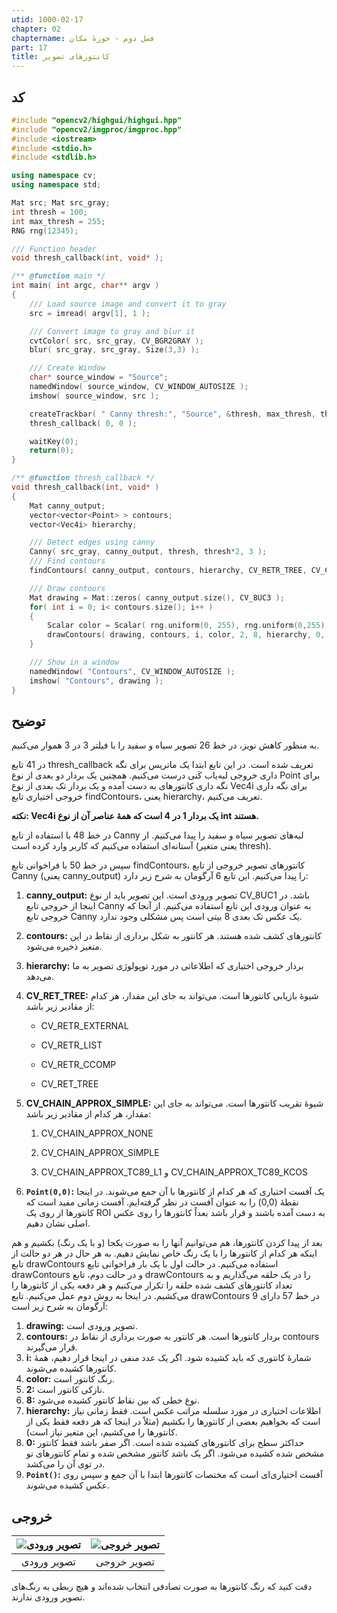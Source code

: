 ```yaml
---
utid: 1000-02-17
chapter: 02
chaptername: فصل دوم - حوزهٔ مکان
part: 17
title: کانتورهای تصویر
---
```


## کد

```c++
#include "opencv2/highgui/highgui.hpp"
#include "opencv2/imgproc/imgproc.hpp"
#include <iostream>
#include <stdio.h>
#include <stdlib.h>

using namespace cv;
using namespace std;

Mat src; Mat src_gray;
int thresh = 100;
int max_thresh = 255;
RNG rng(12345);

/// Function header
void thresh_callback(int, void* );

/** @function main */
int main( int argc, char** argv )
{
    /// Load source image and convert it to gray
    src = imread( argv[1], 1 );

    /// Convert image to gray and blur it
    cvtColor( src, src_gray, CV_BGR2GRAY );
    blur( src_gray, src_gray, Size(3,3) );

    /// Create Window
    char* source_window = "Source";
    namedWindow( source_window, CV_WINDOW_AUTOSIZE );
    imshow( source_window, src );

    createTrackbar( " Canny thresh:", "Source", &thresh, max_thresh, thresh_callback );
    thresh_callback( 0, 0 );

    waitKey(0);
    return(0);
}

/** @function thresh_callback */
void thresh_callback(int, void* )
{
    Mat canny_output;
    vector<vector<Point> > contours;
    vector<Vec4i> hierarchy;

    /// Detect edges using canny
    Canny( src_gray, canny_output, thresh, thresh*2, 3 );
    /// Find contours
    findContours( canny_output, contours, hierarchy, CV_RETR_TREE, CV_CHAIN_APPROX_SIMPLE, Point(0, 0) );

    /// Draw contours
    Mat drawing = Mat::zeros( canny_output.size(), CV_8UC3 );
    for( int i = 0; i< contours.size(); i++ )
    {
        Scalar color = Scalar( rng.uniform(0, 255), rng.uniform(0,255), rng.uniform(0,255) );
        drawContours( drawing, contours, i, color, 2, 8, hierarchy, 0, Point() );
    }

    /// Show in a window
    namedWindow( "Contours", CV_WINDOW_AUTOSIZE );
    imshow( "Contours", drawing );
}
```



## توضیح

به منظور کاهش نویز، در خط 26 تصویر سیاه و سفید را با فیلتر 3 در 3 هموار می‌کنیم.

در 41 تابع thresh_callback تعریف شده است. در این تابع ابتدا یک ماتریس برای نگه داری خروجی لبه‌یاب کَنی درست می‌کنیم. همچنین یک بردار دو بعدی از نوع Point برای نگه داری کانتورهای به دست آمده و یک بردار تک بعدی از نوع Vec4i برای نگه داری خروجی اختیاری تابع findContours، یعنی hierarchy، تعریف می‌کنیم.

**نکته: Vec4i یک بردار 1 در 4 است که همهٔ عناصر آن از نوع int هستند.**

در خط 48 با استفاده از تابع Canny لبه‌های تصویر سیاه و سفید را پیدا می‌کنیم. از آستانه‌ای استفاده می‌کنیم که کاربر وارد کرده است (یعنی متغیر thresh).

سپس در خط 50 با فراخوانی تابع findContours، کانتورهای تصویر خروجی از تابع Canny (یعنی canny_output) را پیدا می‌کنیم. این تابع 6 آرگومان به شرح زیر دارد:

1.  **canny\_output:** تصویر ورودی است. این تصویر باید از نوع CV\_8UC1 باشد. در اینجا از خروجی تابع Canny به عنوان ورودی این تابع استفاده می‌کنیم. از آنجا که خروجی تابع Canny یک عکس تک بعدی 8 بیتی است پس مشکلی وجود ندارد.
2.  **contours:** کانتورهای کشف شده هستند. هر کانتور به شکل برداری از نقاط در این متغیر ذخیره می‌شود.
3.  **hierarchy:** بردار خروجی اختیاری که اطلاعاتی در مورد توپولوژی تصویر به ما می‌دهد.
4.  **CV\_RET\_TREE:** شیوهٔ بازیابی کانتورها است. می‌تواند به جای این مقدار، هر کدام از مقادیر زیر باشد:

    -   CV\_RETR\_EXTERNAL

    -   CV\_RETR\_LIST

    -   CV\_RETR\_CCOMP

    -   CV\_RET\_TREE
5.  **CV\_CHAIN\_APPROX\_SIMPLE:** شیوهٔ تقریب کانتورها است. می‌تواند به جای این مقدار، هر کدام از مقادیر زیر باشد:

    1.  CV\_CHAIN\_APPROX\_NONE

    2.  CV\_CHAIN\_APPROX\_SIMPLE

    3.  CV\_CHAIN\_APPROX\_TC89\_L1 و CV\_CHAIN\_APPROX\_TC89\_KCOS
6.  **`Point(0,0)`:** یک آفست اختیاری که هر کدام از کانتورها با آن جمع می‌شوند. در اینجا نقطهٔ (0,0) را به عنوان آفست در نظر گرفته‌ایم. آفست زمانی مفید است که کانتورها از روی یک ROI به دست آمده باشند و قرار باشد بعداً کانتورها را روی عکس اصلی نشان دهیم.

بعد از پیدا کردن کانتورها، هم می‌توانیم آنها را به صورت یکجا (و با یک رنگ) بکشیم و هم اینکه هر کدام از کانتورها را با یک رنگ خاص نمایش دهیم. به هر حال در هر دو حالت از تابع drawContours استفاده می‌کنیم. در حالت اول با یک بار فراخوانی تابع drawContours و در حالت دوم، تابع drawContours را در یک حلقه می‌گذاریم و به تعداد کانتورهای کشف شده حلقه را تکرار می‌کنیم و هر دفعه یکی از کانتورها را می‌کشیم. در اینجا به روش دوم عمل می‌کنیم. تابع drawContours در خط 57 دارای 9 آرگومان به شرح زیر است:

1.  **drawing:** تصویر ورودی است.
2.  **contours:** بردار کانتورها است. هر کانتور به صورت برداری از نقاط در contours قرار می‌گیرند.
3.  **i:** شمارهٔ کانتوری که باید کشیده شود. اگر یک عدد منفی در اینجا قرار دهیم، همهٔ کانتورها کشیده می‌شوند.
4.  **color:** رنگ کانتور است.
5.  **2:** نازکی کانتور است.
6.  **8:** نوع خطی که بین نقاط کانتور کشیده می‌شود.
7.  **hierarchy:** اطلاعات اختیاری در مورد سلسله مراتب عکس است. فقط زمانی نیاز است که بخواهیم بعضی از کانتورها را بکشیم (مثلاً در اینجا که هر دفعه فقط یکی از کانتورها را می‌کشیم، این متغیر نیاز است).
8.  **0:** حداکثر سطح برای کانتورهای کشیده شده است. اگر صفر باشد فقط کانتور مشخص شده کشیده می‌شود. اگر یک باشد کانتور مشخص شده و تمام کانتورهای تو در توی آن را می‌کشد.
9.  **`Point()`:** آفست اختیاری‌ای است که مختصات کانتورها ابتدا با آن جمع و سپس روی عکس کشیده می‌شوند.


## خروجی

| ![تصویر ورودی](/opencv-book/media/image90.png) | ![تصویر خروجی](/opencv-book/media/image91.png) |
| :--------------------------------------------: | :--------------------------------------------: |
|                  تصویر ورودی                   |                  تصویر خروجی                   |

دقت کنید که رنگ کانتورها به صورت تصادفی انتخاب شده‌اند و هیچ ربطی به رنگ‌های تصویر ورودی ندارند.